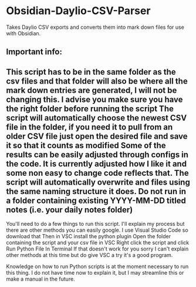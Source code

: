 # Obsidian-Daylio-CSV-Parser
Takes Daylio CSV exports and converts them into mark down files for use with Obsidian.

Important info:
-------------------------------------------------------------------------------------------------------------------------------------------------------------------------
This script has to be in the same folder as the csv files and that folder will also be where all the mark down entries are generated, I will not be changing this. I advise you make sure you have the right folder before running the script
The script will automatically choose the newest CSV file in the folder, if you need it to pull from an older CSV file just open the desired file and save it so that it counts as modified
Some of the results can be easily adjusted through configs in the code. It is currently adjusted how I like it and some non easy to change code reflects that.
The script will automatically overwrite and files using the same naming structure it does. Do not run in a folder containing existing YYYY-MM-DD titled notes (i.e. your daily notes folder)
-------------------------------------------------------------------------------------------------------------------------------------------------------------------------
You'll need to do a few things to run this script. I'll explain my process but there are other methods you can easily google.
I use Visual Studio Code so download that
Then in VSC install the python plugin
Open the folder containing the script and your csv file in VSC
Right click the script and click Run Python File In Terminal
If that doesn't work for you sorry I can't explain other methods at this time but do give VSC a try it's a good program.

Knowledge on how to run Python scripts is at the moment necessary to run this thing. I do not have time now to explain it, but I may streamline this or make a manual in the future.
